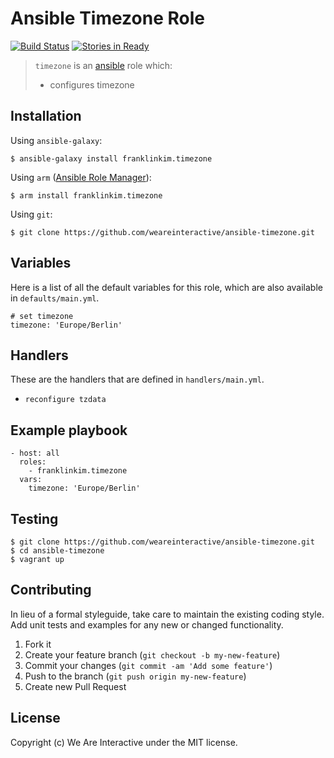 # Ansible Timezone Role

[![Build Status](https://travis-ci.org/weareinteractive/ansible-timezone.png?branch=master)](https://travis-ci.org/weareinteractive/ansible-timezone)
[![Stories in Ready](https://badge.waffle.io/weareinteractive/ansible-timezone.svg?label=ready&title=Ready)](http://waffle.io/weareinteractive/ansible-timezone)

> `timezone` is an [ansible](http://www.ansible.com) role which: 
> 
> * configures timezone

## Installation

Using `ansible-galaxy`:

```
$ ansible-galaxy install franklinkim.timezone
```

Using `arm` ([Ansible Role Manager](https://github.com/mirskytech/ansible-role-manager/)):

```
$ arm install franklinkim.timezone
```

Using `git`:

```
$ git clone https://github.com/weareinteractive/ansible-timezone.git
```

## Variables

Here is a list of all the default variables for this role, which are also available in `defaults/main.yml`.

```
# set timezone
timezone: 'Europe/Berlin'
```

## Handlers

These are the handlers that are defined in `handlers/main.yml`.

* `reconfigure tzdata` 

## Example playbook

```
- host: all
  roles: 
    - franklinkim.timezone
  vars:
    timezone: 'Europe/Berlin'
```

## Testing

```
$ git clone https://github.com/weareinteractive/ansible-timezone.git
$ cd ansible-timezone
$ vagrant up
```

## Contributing
In lieu of a formal styleguide, take care to maintain the existing coding style. Add unit tests and examples for any new or changed functionality.

1. Fork it
2. Create your feature branch (`git checkout -b my-new-feature`)
3. Commit your changes (`git commit -am 'Add some feature'`)
4. Push to the branch (`git push origin my-new-feature`)
5. Create new Pull Request

## License
Copyright (c) We Are Interactive under the MIT license.
